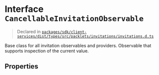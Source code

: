# Interface `CancellableInvitationObservable`
> Declared in [`packages/sdk/client-services/dist/types/src/packlets/invitations/invitations.d.ts`]()

Base class for all invitation observables and providers.
Observable that supports inspection of the current value.
## Properties